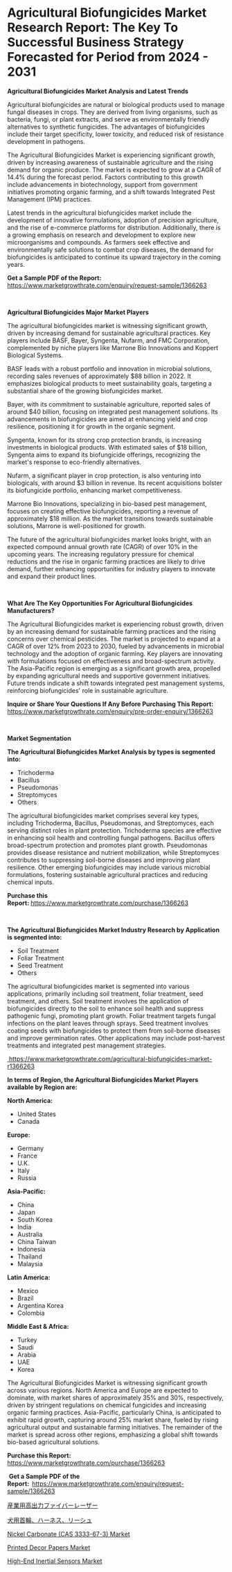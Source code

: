 <p><h1>Agricultural Biofungicides Market Research Report: The Key To Successful Business Strategy Forecasted for Period from 2024 - 2031</h1></p><p><strong>Agricultural Biofungicides Market Analysis and Latest Trends</strong></p>
<p><p>Agricultural biofungicides are natural or biological products used to manage fungal diseases in crops. They are derived from living organisms, such as bacteria, fungi, or plant extracts, and serve as environmentally friendly alternatives to synthetic fungicides. The advantages of biofungicides include their target specificity, lower toxicity, and reduced risk of resistance development in pathogens.</p><p>The Agricultural Biofungicides Market is experiencing significant growth, driven by increasing awareness of sustainable agriculture and the rising demand for organic produce. The market is expected to grow at a CAGR of 14.4% during the forecast period. Factors contributing to this growth include advancements in biotechnology, support from government initiatives promoting organic farming, and a shift towards Integrated Pest Management (IPM) practices.</p><p>Latest trends in the agricultural biofungicides market include the development of innovative formulations, adoption of precision agriculture, and the rise of e-commerce platforms for distribution. Additionally, there is a growing emphasis on research and development to explore new microorganisms and compounds. As farmers seek effective and environmentally safe solutions to combat crop diseases, the demand for biofungicides is anticipated to continue its upward trajectory in the coming years.</p></p>
<p><strong>Get a Sample PDF of the Report:&nbsp;</strong> <a href="https://www.marketgrowthrate.com/enquiry/request-sample/1366263">https://www.marketgrowthrate.com/enquiry/request-sample/1366263</a></p>
<p>&nbsp;</p>
<p><strong>Agricultural Biofungicides Major Market Players</strong></p>
<p><p>The agricultural biofungicides market is witnessing significant growth, driven by increasing demand for sustainable agricultural practices. Key players include BASF, Bayer, Syngenta, Nufarm, and FMC Corporation, complemented by niche players like Marrone Bio Innovations and Koppert Biological Systems.</p><p>BASF leads with a robust portfolio and innovation in microbial solutions, recording sales revenues of approximately $88 billion in 2022. It emphasizes biological products to meet sustainability goals, targeting a substantial share of the growing biofungicides market.</p><p>Bayer, with its commitment to sustainable agriculture, reported sales of around $40 billion, focusing on integrated pest management solutions. Its advancements in biofungicides are aimed at enhancing yield and crop resilience, positioning it for growth in the organic segment.</p><p>Syngenta, known for its strong crop protection brands, is increasing investments in biological products. With estimated sales of $18 billion, Syngenta aims to expand its biofungicide offerings, recognizing the market's response to eco-friendly alternatives.</p><p>Nufarm, a significant player in crop protection, is also venturing into biologicals, with around $3 billion in revenue. Its recent acquisitions bolster its biofungicide portfolio, enhancing market competitiveness.</p><p>Marrone Bio Innovations, specializing in bio-based pest management, focuses on creating effective biofungicides, reporting a revenue of approximately $18 million. As the market transitions towards sustainable solutions, Marrone is well-positioned for growth.</p><p>The future of the agricultural biofungicides market looks bright, with an expected compound annual growth rate (CAGR) of over 10% in the upcoming years. The increasing regulatory pressure for chemical reductions and the rise in organic farming practices are likely to drive demand, further enhancing opportunities for industry players to innovate and expand their product lines.</p></p>
<p>&nbsp;</p>
<p><strong>What Are The Key Opportunities For Agricultural Biofungicides Manufacturers?</strong></p>
<p><p>The Agricultural Biofungicides market is experiencing robust growth, driven by an increasing demand for sustainable farming practices and the rising concerns over chemical pesticides. The market is projected to expand at a CAGR of over 12% from 2023 to 2030, fueled by advancements in microbial technology and the adoption of organic farming. Key players are innovating with formulations focused on effectiveness and broad-spectrum activity. The Asia-Pacific region is emerging as a significant growth area, propelled by expanding agricultural needs and supportive government initiatives. Future trends indicate a shift towards integrated pest management systems, reinforcing biofungicides' role in sustainable agriculture.</p></p>
<p><strong>Inquire or Share Your Questions If Any Before Purchasing This Report:</strong> <a href="https://www.marketgrowthrate.com/enquiry/pre-order-enquiry/1366263">https://www.marketgrowthrate.com/enquiry/pre-order-enquiry/1366263</a></p>
<p>&nbsp;</p>
<p><strong>Market Segmentation</strong></p>
<p><strong>The Agricultural Biofungicides Market Analysis by types is segmented into:</strong></p>
<p><ul><li>Trichoderma</li><li>Bacillus</li><li>Pseudomonas</li><li>Streptomyces</li><li>Others</li></ul></p>
<p><p>The agricultural biofungicides market comprises several key types, including Trichoderma, Bacillus, Pseudomonas, and Streptomyces, each serving distinct roles in plant protection. Trichoderma species are effective in enhancing soil health and controlling fungal pathogens. Bacillus offers broad-spectrum protection and promotes plant growth. Pseudomonas provides disease resistance and nutrient mobilization, while Streptomyces contributes to suppressing soil-borne diseases and improving plant resilience. Other emerging biofungicides may include various microbial formulations, fostering sustainable agricultural practices and reducing chemical inputs.</p></p>
<p><strong>Purchase this Report:&nbsp;</strong><a href="https://www.marketgrowthrate.com/purchase/1366263">https://www.marketgrowthrate.com/purchase/1366263</a></p>
<p>&nbsp;</p>
<p><strong>The Agricultural Biofungicides Market Industry Research by Application is segmented into:</strong></p>
<p><ul><li>Soil Treatment</li><li>Foliar Treatment</li><li>Seed Treatment</li><li>Others</li></ul></p>
<p><p>The agricultural biofungicides market is segmented into various applications, primarily including soil treatment, foliar treatment, seed treatment, and others. Soil treatment involves the application of biofungicides directly to the soil to enhance soil health and suppress pathogenic fungi, promoting plant growth. Foliar treatment targets fungal infections on the plant leaves through sprays. Seed treatment involves coating seeds with biofungicides to protect them from soil-borne diseases and improve germination rates. Other applications may include post-harvest treatments and integrated pest management strategies.</p></p>
<p><a href="https://www.marketgrowthrate.com/agricultural-biofungicides-market-r1366263">&nbsp;https://www.marketgrowthrate.com/agricultural-biofungicides-market-r1366263</a></p>
<p><strong>In terms of Region, the Agricultural Biofungicides Market Players available by Region are:</strong></p>
<p>
    <p> <strong> North America: </strong>
        <ul>
            <li>United States</li>
            <li>Canada</li>
        </ul>
        </p> 
    <p> <strong> Europe: </strong>
        <ul>
            <li>Germany</li>
            <li>France</li>
            <li>U.K.</li>
            <li>Italy</li>
            <li>Russia</li>
        </ul>
        </p> 
    <p> <strong> Asia-Pacific: </strong>
        <ul>
            <li>China</li>
            <li>Japan</li>
            <li>South Korea</li>
            <li>India</li>
            <li>Australia</li>
            <li>China Taiwan</li>
            <li>Indonesia</li>
            <li>Thailand</li>
            <li>Malaysia</li>
        </ul>
        </p> 
    <p> <strong> Latin America: </strong>
        <ul>
            <li>Mexico</li>
            <li>Brazil</li>
            <li>Argentina Korea</li>
            <li>Colombia</li>
        </ul>
        </p> 
    <p> <strong> Middle East & Africa: </strong>
        <ul>
            <li>Turkey</li>
            <li>Saudi</li>
            <li>Arabia</li>
            <li>UAE</li>
            <li>Korea</li>
        </ul>
    </p>
    </p>
<p><p>The Agricultural Biofungicides Market is witnessing significant growth across various regions. North America and Europe are expected to dominate, with market shares of approximately 35% and 30%, respectively, driven by stringent regulations on chemical fungicides and increasing organic farming practices. Asia-Pacific, particularly China, is anticipated to exhibit rapid growth, capturing around 25% market share, fueled by rising agricultural output and sustainable farming initiatives. The remainder of the market is spread across other regions, emphasizing a global shift towards bio-based agricultural solutions.</p></p>
<p><strong>Purchase this Report: </strong><a href="https://www.marketgrowthrate.com/purchase/1366263">https://www.marketgrowthrate.com/purchase/1366263</a></p>
<p>&nbsp;<strong>Get a Sample PDF of the Report:&nbsp;&nbsp;</strong><a href="https://www.marketgrowthrate.com/enquiry/request-sample/1366263">https://www.marketgrowthrate.com/enquiry/request-sample/1366263</a></p>
<p><strong></strong></p>
<p><p><a href="https://medium.com/@shume96/%E5%B7%A5%E6%A5%AD%E7%94%A8%E9%AB%98%E5%87%BA%E5%8A%9B%E3%83%95%E3%82%A1%E3%82%A4%E3%83%90%E3%83%BC%E3%83%AC%E3%83%BC%E3%82%B6%E3%83%BC%E3%81%AB%E9%96%A2%E3%81%99%E3%82%8B%E3%82%B0%E3%83%AD%E3%83%BC%E3%83%90%E3%83%AB%E3%81%AA%E8%A6%96%E7%82%B9-%E5%B8%82%E5%A0%B4%E5%8B%95%E5%90%91-%E8%AA%B2%E9%A1%8C-%E3%81%8A%E3%82%88%E3%81%B3%E4%BA%88%E6%B8%AC-2024%E5%B9%B4-2031%E5%B9%B4-a990e38ff7f4?postPublishedType=repub">産業用高出力ファイバーレーザー</a></p><p><a href="https://medium.com/@ursulastark1948/%E7%8A%AC%E7%94%A8%E9%A6%96%E8%BC%AA-%E3%83%8F%E3%83%BC%E3%83%8D%E3%82%B9-%E3%83%AA%E3%83%BC%E3%83%89%E5%B8%82%E5%A0%B4%E3%81%AF%E5%B9%B4%E5%B9%B3%E5%9D%87%E6%88%90%E9%95%B7%E7%8E%87-cagr-11-6-%E3%81%A7%E6%88%90%E9%95%B7%E3%81%97%E3%81%A6%E3%81%8A%E3%82%8A-%E6%9C%AC%E5%A0%B1%E5%91%8A%E6%9B%B8%E3%81%A7%E3%81%AF%E5%B8%82%E5%A0%B4%E3%82%BB%E3%82%B0%E3%83%A1%E3%83%B3%E3%83%86%E3%83%BC%E3%82%B7%E3%83%A7%E3%83%B3-%E6%88%90%E9%95%B7%E3%81%8A%E3%82%88%E3%81%B32024%E5%B9%B4%E3%81%8B%E3%82%892031%E5%B9%B4%E3%81%BE%E3%81%A7%E3%81%AE%E4%BA%88%E6%B8%AC%E3%81%AB%E3%81%A4%E3%81%84%E3%81%A6%E5%88%86%E6%9E%90%E3%81%97%E3%81%A6%E3%81%84%E3%81%BE%E3%81%99-45ef3e77bbcd?postPublishedType=repub">犬用首輪、ハーネス、リーシュ</a></p><p><a href="https://medium.com/@lottiejerde2023/evaluating-global-nickel-carbonate-cas-3333-67-3-market-trends-and-growth-opportunities-by-8915b3495b70?postPublishedType=repub">Nickel Carbonate (CAS 3333-67-3) Market</a></p><p><a href="https://issuu.com/reportprime-2/docs/printed-decor-papers-market-size-20_5b95d6c1571b75">Printed Decor Papers Market</a></p><p><a href="https://github.com/RoseBoyd475/Market-Research-Report-List-1/blob/main/high-end-inertial-sensors-market.md">High-End Inertial Sensors Market</a></p></p>